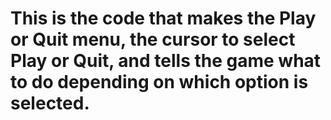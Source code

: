 # This is the code that makes the Play or Quit menu, the cursor to select Play or Quit, and tells the game what to do depending on which option is selected.
